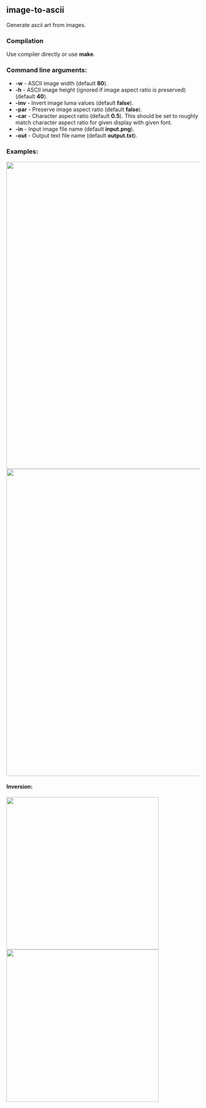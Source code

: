 ## image-to-ascii
Generate ascii art from images.

### Compilation
Use compiler directly or use __make__.

### Command line arguments:
- __-w__ - ASCII image width (default __80__).
- __-h__ - ASCII image height (ignored if image aspect ratio is preserved) (default __40__).
- __-inv__ - Invert image luma values (default __false__).
- __-par__ - Preserve image aspect ratio (default __false__).
- __-car__ - Character aspect ratio (default __0.5__). This should be set to roughly match character aspect ratio for given display with given font.
- __-in__ - Input image file name (default __input.png__).
- __-out__ - Output text file name (default __output.txt__).

### Examples:

<img src="https://github.com/stekap000/image-to-ascii/assets/80646042/fa57886e-013c-4e0d-8914-292546395187" width="800" height="auto">
<img src="https://github.com/stekap000/image-to-ascii/assets/80646042/9f3cd0eb-a48e-4555-915a-79df074c6880" width="800" height="auto">

#### Inversion:
<img src="https://github.com/stekap000/image-to-ascii/assets/80646042/f68340cd-bcff-4b99-9023-8c656149e45e" width="397" height="auto">
<img src="https://github.com/stekap000/image-to-ascii/assets/80646042/ec5899ab-a83f-486d-9518-acc35ccc89f8" width="397" height="auto">

